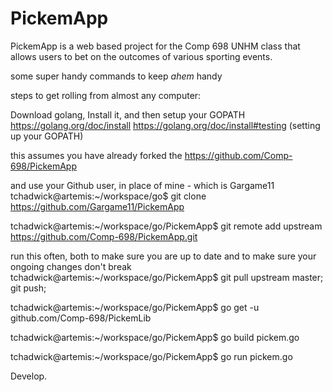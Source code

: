 PickemApp
==========

PickemApp is a web based project for the Comp 698 UNHM class that allows users to bet on the outcomes of various sporting events. 

some super handy commands to keep *ahem* handy

steps to get rolling from almost any computer:

Download golang, Install it, and then setup your GOPATH
https://golang.org/doc/install
https://golang.org/doc/install#testing (setting up your GOPATH)

this assumes you have already forked the https://github.com/Comp-698/PickemApp

and use your Github user, in place of mine - which is Gargame11
tchadwick@artemis:~/workspace/go$ git clone https://github.com/Gargame11/PickemApp

tchadwick@artemis:~/workspace/go/PickemApp$ git remote add upstream https://github.com/Comp-698/PickemApp.git

run this often, both to make sure you are up to date and to make sure your ongoing changes don't break
tchadwick@artemis:~/workspace/go/PickemApp$ git pull upstream master; git push;

tchadwick@artemis:~/workspace/go/PickemApp$ go get -u github.com/Comp-698/PickemLib

tchadwick@artemis:~/workspace/go/PickemApp$ go build pickem.go

tchadwick@artemis:~/workspace/go/PickemApp$ go run pickem.go

Develop.
